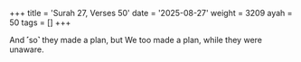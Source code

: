 +++
title = 'Surah 27, Verses 50'
date = '2025-08-27'
weight = 3209
ayah = 50
tags = []
+++

And ˹so˺ they made a plan, but We too made a plan, while they were unaware.